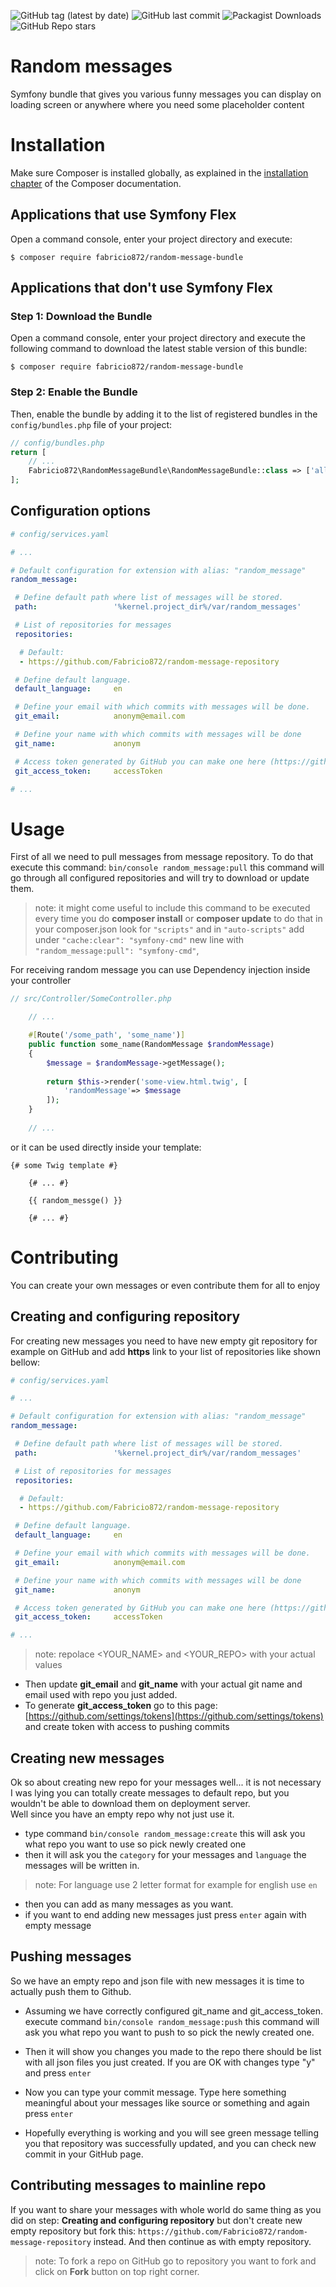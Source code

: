 
![GitHub tag (latest by date)](https://img.shields.io/github/v/tag/Fabricio872/random-message-bundle)
![GitHub last commit](https://img.shields.io/github/last-commit/Fabricio872/random-message-bundle)
![Packagist Downloads](https://img.shields.io/packagist/dt/Fabricio872/random-message-bundle)
![GitHub Repo stars](https://img.shields.io/github/stars/Fabricio872/random-message-bundle?style=social)

# Random messages 

Symfony bundle that gives you various funny messages you can display on loading screen or anywhere where you need some placeholder content

Installation
============

Make sure Composer is installed globally, as explained in the
[installation chapter](https://getcomposer.org/doc/00-intro.md)
of the Composer documentation.

Applications that use Symfony Flex
----------------------------------

Open a command console, enter your project directory and execute:

```console
$ composer require fabricio872/random-message-bundle
```

Applications that don't use Symfony Flex
----------------------------------------

### Step 1: Download the Bundle

Open a command console, enter your project directory and execute the
following command to download the latest stable version of this bundle:

```console
$ composer require fabricio872/random-message-bundle
```

### Step 2: Enable the Bundle

Then, enable the bundle by adding it to the list of registered bundles
in the `config/bundles.php` file of your project:

```php
// config/bundles.php
return [
    // ...
    Fabricio872\RandomMessageBundle\RandomMessageBundle::class => ['all' => true],
];
```

## Configuration options
```yaml
# config/services.yaml

# ...

# Default configuration for extension with alias: "random_message"
random_message:

 # Define default path where list of messages will be stored.
 path:                 '%kernel.project_dir%/var/random_messages'

 # List of repositories for messages
 repositories:

  # Default:
  - https://github.com/Fabricio872/random-message-repository

 # Define default language.
 default_language:     en

 # Define your email with which commits with messages will be done.
 git_email:            anonym@email.com

 # Define your name with which commits with messages will be done
 git_name:             anonym

 # Access token generated by GitHub you can make one here (https://github.com/settings/tokens)
 git_access_token:     accessToken

# ...
```

# Usage

First of all we need to pull messages from message repository. To do that execute this command: ```bin/console random_message:pull```
this command will go through all configured repositories and will try to download or update them.

 > note: it might come useful to include this command to be executed every time you do **composer install** or **composer update**
 > to do that in your composer.json look for ```"scripts"``` and in ```"auto-scripts"``` add under ```"cache:clear": "symfony-cmd"```
 > new line with ```"random_message:pull": "symfony-cmd"```,

For receiving random message you can use Dependency injection inside your controller
```php
// src/Controller/SomeController.php

    // ...

    #[Route('/some_path', 'some_name')]
    public function some_name(RandomMessage $randomMessage)
    {
        $message = $randomMessage->getMessage();
        
        return $this->render('some-view.html.twig', [
            'randomMessage'=> $message
        ]);
    }
    
    // ...
```

or it can be used directly inside your template:

```twig
{# some Twig template #}

    {# ... #}

    {{ random_messge() }}

    {# ... #}
```
 
# Contributing

You can create your own messages or even contribute them for all to enjoy

## Creating and configuring repository


For creating new messages you need to have new empty git repository for example on GitHub
and add **https** link to your list of repositories like shown bellow:

```yaml
# config/services.yaml

# ...

# Default configuration for extension with alias: "random_message"
random_message:

 # Define default path where list of messages will be stored.
 path:                 '%kernel.project_dir%/var/random_messages'

 # List of repositories for messages
 repositories:

  # Default:
  - https://github.com/Fabricio872/random-message-repository

 # Define default language.
 default_language:     en

 # Define your email with which commits with messages will be done.
 git_email:            anonym@email.com

 # Define your name with which commits with messages will be done
 git_name:             anonym

 # Access token generated by GitHub you can make one here (https://github.com/settings/tokens)
 git_access_token:     accessToken

# ...
```
> note: repolace <YOUR_NAME> and <YOUR_REPO> with your actual values

 - Then update **git_email** and **git_name** with your actual git name and email used with repo you just added.
 - To generate **git_access_token** go to this page: [https://github.com/settings/tokens](https://github.com/settings/tokens) and create token with access to pushing commits

## Creating new messages

Ok so about creating new repo for your messages well... it is not necessary I was lying you can totally create messages to default repo, but you wouldn't be able to download them on deployment server.  
Well since you have an empty repo why not just use it.

 - type command ```bin/console random_message:create``` this will ask you what repo you want to use so pick newly created one
 - then it will ask you the ```category``` for your messages and ```language``` the messages will be written in.
 > note: For language use 2 letter format for example for english use ```en```
 - then you can add as many messages as you want.
 - if you want to end adding new messages just press ```enter``` again with empty message

## Pushing messages

So we have an empty repo and json file with new messages it is time to actually push them to Github. 

 - Assuming we have correctly configured git_name and git_access_token.
execute command ```bin/console random_message:push``` this command will ask you what repo you want to push to so pick the newly created one.

 - Then it will show you changes you made to the repo there should be list with all json files you just created. If you are OK with changes type "y" and press ```enter```
 - Now you can type your commit message. Type here something meaningful about your messages like source or something and again press ```enter```
 - Hopefully everything is working and you will see green message telling you that repository was successfully updated, and you can check new commit in your GitHub page. 

## Contributing messages to mainline repo

If you want to share your messages with whole world do same thing as you did on step: 
**Creating and configuring repository** but don't create new empty repository but fork this: 
```https://github.com/Fabricio872/random-message-repository``` instead.
And then continue as with empty repository.

> note: To fork a repo on GitHub go to repository you want to fork and click on **Fork** button on top right corner.
